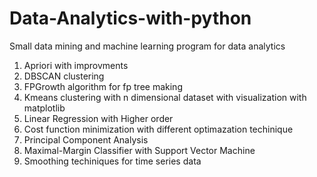 # Data-Analytics-with-python
Small data mining and machine learning program for data analytics

1. Apriori with improvments
2. DBSCAN clustering
3. FPGrowth algorithm for fp tree making 
4. Kmeans clustering with n dimensional dataset with visualization with matplotlib
5. Linear Regression with Higher order
6. Cost function minimization with different optimazation techinique
7. Principal Component Analysis
8. Maximal-Margin Classifier with Support Vector Machine
9. Smoothing techiniques for time series data
